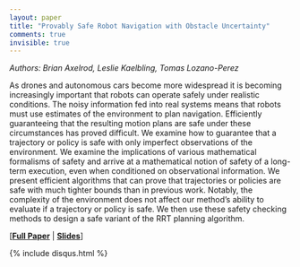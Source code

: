 ```yaml
---
layout: paper
title: "Provably Safe Robot Navigation with Obstacle Uncertainty"
comments: true
invisible: true
---
```


<p class="text-left"><i>Authors: Brian Axelrod, Leslie Kaelbling, Tomas Lozano-Perez</i></p>

As drones and autonomous cars become more widespread it is becoming increasingly important that robots can operate safely under realistic conditions. The noisy information fed into real systems means that robots must use estimates of the environment to plan navigation. Efficiently guaranteeing that the resulting motion plans are safe under these circumstances has proved difficult. We examine how to guarantee that a trajectory or policy is safe with only imperfect observations of the environment. We examine the implications of various mathematical formalisms of safety and arrive at a mathematical notion of safety of a long-term execution, even when conditioned on observational information. We present efficient algorithms that can prove that trajectories or policies are safe with much tighter bounds than in previous work. Notably, the complexity of the environment does not affect our method&#8217;s ability to evaluate if a trajectory or policy is safe. We then use these safety checking methods to design a safe variant of the RRT planning algorithm. 

[<b><a href="/static/papers/57.pdf">Full Paper</a></b> \| <b><a href="/static/slides/57.mp4">Slides</a></b>]

{% include disqus.html %}